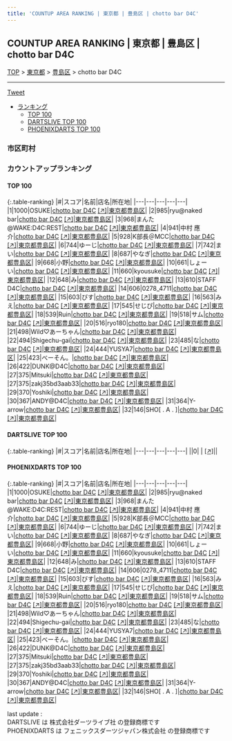 ```yaml
---
title: 'COUNTUP AREA RANKING | 東京都 | 豊島区 | chotto bar D4C'
---
```

## COUNTUP AREA RANKING | 東京都 | 豊島区 | chotto bar D4C

[TOP](/darts/rank/) > [東京都](/darts/rank/東京都/) > [豊島区](/darts/rank/東京都/豊島区/) > chotto bar D4C

___

<a href="https://twitter.com/share?ref_src=twsrc%5Etfw" data-text="COUNTUP AREA RANKING | 東京都豊島区chotto bar D4C" class="twitter-share-button" data-hashtags="DARTSLIVE,PHOENIXDARTS,darts,ダーツ" data-show-count="false">Tweet</a>

* [ランキング](#カウントアップランキング)
    * [TOP 100](#top-100)
    * [DARTSLIVE TOP 100](#dartslive-top-100)
    * [PHOENIXDARTS TOP 100](#phoenixdarts-top-100)

### 市区町村

<ul>

</ul>

### カウントアップランキング

#### TOP 100



{:.table-ranking}
|#|スコア|名前|店名|所在地|
|---|---|---|---|---|
|1|1000|<span class="rank-name-pd">OSUKE</span>|<a href="/darts/rank/shops/50045.html">chotto bar D4C</a> <a href="https://vs.phoenixdarts.com/jp/shop/shopDetailInfo/s_50045?s_seq=50045">[↗]</a>|<a href="/darts/rank/東京都/豊島区">東京都豊島区</a>|
|2|985|<span class="rank-name-pd">ryu@naked bar</span>|<a href="/darts/rank/shops/50045.html">chotto bar D4C</a> <a href="https://vs.phoenixdarts.com/jp/shop/shopDetailInfo/s_50045?s_seq=50045">[↗]</a>|<a href="/darts/rank/東京都/豊島区">東京都豊島区</a>|
|3|968|<span class="rank-name-pd">まんた@WAKE:D4C:REST</span>|<a href="/darts/rank/shops/50045.html">chotto bar D4C</a> <a href="https://vs.phoenixdarts.com/jp/shop/shopDetailInfo/s_50045?s_seq=50045">[↗]</a>|<a href="/darts/rank/東京都/豊島区">東京都豊島区</a>|
|4|941|<span class="rank-name-pd">中村 應介</span>|<a href="/darts/rank/shops/50045.html">chotto bar D4C</a> <a href="https://vs.phoenixdarts.com/jp/shop/shopDetailInfo/s_50045?s_seq=50045">[↗]</a>|<a href="/darts/rank/東京都/豊島区">東京都豊島区</a>|
|5|928|<span class="rank-name-pd">K部長＠MCC</span>|<a href="/darts/rank/shops/50045.html">chotto bar D4C</a> <a href="https://vs.phoenixdarts.com/jp/shop/shopDetailInfo/s_50045?s_seq=50045">[↗]</a>|<a href="/darts/rank/東京都/豊島区">東京都豊島区</a>|
|6|744|<span class="rank-name-pd">ゆーじ</span>|<a href="/darts/rank/shops/50045.html">chotto bar D4C</a> <a href="https://vs.phoenixdarts.com/jp/shop/shopDetailInfo/s_50045?s_seq=50045">[↗]</a>|<a href="/darts/rank/東京都/豊島区">東京都豊島区</a>|
|7|742|<span class="rank-name-pd">まい</span>|<a href="/darts/rank/shops/50045.html">chotto bar D4C</a> <a href="https://vs.phoenixdarts.com/jp/shop/shopDetailInfo/s_50045?s_seq=50045">[↗]</a>|<a href="/darts/rank/東京都/豊島区">東京都豊島区</a>|
|8|687|<span class="rank-name-pd">やなぎ</span>|<a href="/darts/rank/shops/50045.html">chotto bar D4C</a> <a href="https://vs.phoenixdarts.com/jp/shop/shopDetailInfo/s_50045?s_seq=50045">[↗]</a>|<a href="/darts/rank/東京都/豊島区">東京都豊島区</a>|
|9|668|<span class="rank-name-pd">小野</span>|<a href="/darts/rank/shops/50045.html">chotto bar D4C</a> <a href="https://vs.phoenixdarts.com/jp/shop/shopDetailInfo/s_50045?s_seq=50045">[↗]</a>|<a href="/darts/rank/東京都/豊島区">東京都豊島区</a>|
|10|661|<span class="rank-name-pd">しょーい</span>|<a href="/darts/rank/shops/50045.html">chotto bar D4C</a> <a href="https://vs.phoenixdarts.com/jp/shop/shopDetailInfo/s_50045?s_seq=50045">[↗]</a>|<a href="/darts/rank/東京都/豊島区">東京都豊島区</a>|
|11|660|<span class="rank-name-pd">kyousuke</span>|<a href="/darts/rank/shops/50045.html">chotto bar D4C</a> <a href="https://vs.phoenixdarts.com/jp/shop/shopDetailInfo/s_50045?s_seq=50045">[↗]</a>|<a href="/darts/rank/東京都/豊島区">東京都豊島区</a>|
|12|648|<span class="rank-name-pd">み</span>|<a href="/darts/rank/shops/50045.html">chotto bar D4C</a> <a href="https://vs.phoenixdarts.com/jp/shop/shopDetailInfo/s_50045?s_seq=50045">[↗]</a>|<a href="/darts/rank/東京都/豊島区">東京都豊島区</a>|
|13|610|<span class="rank-name-pd">STAFF    D4C</span>|<a href="/darts/rank/shops/50045.html">chotto bar D4C</a> <a href="https://vs.phoenixdarts.com/jp/shop/shopDetailInfo/s_50045?s_seq=50045">[↗]</a>|<a href="/darts/rank/東京都/豊島区">東京都豊島区</a>|
|14|606|<span class="rank-name-pd">0278_4711</span>|<a href="/darts/rank/shops/50045.html">chotto bar D4C</a> <a href="https://vs.phoenixdarts.com/jp/shop/shopDetailInfo/s_50045?s_seq=50045">[↗]</a>|<a href="/darts/rank/東京都/豊島区">東京都豊島区</a>|
|15|603|<span class="rank-name-pd">びす</span>|<a href="/darts/rank/shops/50045.html">chotto bar D4C</a> <a href="https://vs.phoenixdarts.com/jp/shop/shopDetailInfo/s_50045?s_seq=50045">[↗]</a>|<a href="/darts/rank/東京都/豊島区">東京都豊島区</a>|
|16|563|<span class="rank-name-pd">みえ</span>|<a href="/darts/rank/shops/50045.html">chotto bar D4C</a> <a href="https://vs.phoenixdarts.com/jp/shop/shopDetailInfo/s_50045?s_seq=50045">[↗]</a>|<a href="/darts/rank/東京都/豊島区">東京都豊島区</a>|
|17|545|<span class="rank-name-pd">せじぴ</span>|<a href="/darts/rank/shops/50045.html">chotto bar D4C</a> <a href="https://vs.phoenixdarts.com/jp/shop/shopDetailInfo/s_50045?s_seq=50045">[↗]</a>|<a href="/darts/rank/東京都/豊島区">東京都豊島区</a>|
|18|539|<span class="rank-name-pd">Ruin</span>|<a href="/darts/rank/shops/50045.html">chotto bar D4C</a> <a href="https://vs.phoenixdarts.com/jp/shop/shopDetailInfo/s_50045?s_seq=50045">[↗]</a>|<a href="/darts/rank/東京都/豊島区">東京都豊島区</a>|
|19|518|<span class="rank-name-pd">サム</span>|<a href="/darts/rank/shops/50045.html">chotto bar D4C</a> <a href="https://vs.phoenixdarts.com/jp/shop/shopDetailInfo/s_50045?s_seq=50045">[↗]</a>|<a href="/darts/rank/東京都/豊島区">東京都豊島区</a>|
|20|516|<span class="rank-name-pd">ryo180</span>|<a href="/darts/rank/shops/50045.html">chotto bar D4C</a> <a href="https://vs.phoenixdarts.com/jp/shop/shopDetailInfo/s_50045?s_seq=50045">[↗]</a>|<a href="/darts/rank/東京都/豊島区">東京都豊島区</a>|
|21|498|<span class="rank-name-pd">Wild♡あーちゃん</span>|<a href="/darts/rank/shops/50045.html">chotto bar D4C</a> <a href="https://vs.phoenixdarts.com/jp/shop/shopDetailInfo/s_50045?s_seq=50045">[↗]</a>|<a href="/darts/rank/東京都/豊島区">東京都豊島区</a>|
|22|494|<span class="rank-name-pd">Shigechu-gai</span>|<a href="/darts/rank/shops/50045.html">chotto bar D4C</a> <a href="https://vs.phoenixdarts.com/jp/shop/shopDetailInfo/s_50045?s_seq=50045">[↗]</a>|<a href="/darts/rank/東京都/豊島区">東京都豊島区</a>|
|23|485|<span class="rank-name-pd">な</span>|<a href="/darts/rank/shops/50045.html">chotto bar D4C</a> <a href="https://vs.phoenixdarts.com/jp/shop/shopDetailInfo/s_50045?s_seq=50045">[↗]</a>|<a href="/darts/rank/東京都/豊島区">東京都豊島区</a>|
|24|444|<span class="rank-name-pd">YUSYA7</span>|<a href="/darts/rank/shops/50045.html">chotto bar D4C</a> <a href="https://vs.phoenixdarts.com/jp/shop/shopDetailInfo/s_50045?s_seq=50045">[↗]</a>|<a href="/darts/rank/東京都/豊島区">東京都豊島区</a>|
|25|423|<span class="rank-name-pd">べーそん。</span>|<a href="/darts/rank/shops/50045.html">chotto bar D4C</a> <a href="https://vs.phoenixdarts.com/jp/shop/shopDetailInfo/s_50045?s_seq=50045">[↗]</a>|<a href="/darts/rank/東京都/豊島区">東京都豊島区</a>|
|26|422|<span class="rank-name-pd">DUNK@D4C</span>|<a href="/darts/rank/shops/50045.html">chotto bar D4C</a> <a href="https://vs.phoenixdarts.com/jp/shop/shopDetailInfo/s_50045?s_seq=50045">[↗]</a>|<a href="/darts/rank/東京都/豊島区">東京都豊島区</a>|
|27|375|<span class="rank-name-pd">Mitsuki</span>|<a href="/darts/rank/shops/50045.html">chotto bar D4C</a> <a href="https://vs.phoenixdarts.com/jp/shop/shopDetailInfo/s_50045?s_seq=50045">[↗]</a>|<a href="/darts/rank/東京都/豊島区">東京都豊島区</a>|
|27|375|<span class="rank-name-pd">zakj35bd3aab33</span>|<a href="/darts/rank/shops/50045.html">chotto bar D4C</a> <a href="https://vs.phoenixdarts.com/jp/shop/shopDetailInfo/s_50045?s_seq=50045">[↗]</a>|<a href="/darts/rank/東京都/豊島区">東京都豊島区</a>|
|29|370|<span class="rank-name-pd">Yoshiki</span>|<a href="/darts/rank/shops/50045.html">chotto bar D4C</a> <a href="https://vs.phoenixdarts.com/jp/shop/shopDetailInfo/s_50045?s_seq=50045">[↗]</a>|<a href="/darts/rank/東京都/豊島区">東京都豊島区</a>|
|30|367|<span class="rank-name-pd">ANDY@D4C</span>|<a href="/darts/rank/shops/50045.html">chotto bar D4C</a> <a href="https://vs.phoenixdarts.com/jp/shop/shopDetailInfo/s_50045?s_seq=50045">[↗]</a>|<a href="/darts/rank/東京都/豊島区">東京都豊島区</a>|
|31|364|<span class="rank-name-pd">Y-arrow</span>|<a href="/darts/rank/shops/50045.html">chotto bar D4C</a> <a href="https://vs.phoenixdarts.com/jp/shop/shopDetailInfo/s_50045?s_seq=50045">[↗]</a>|<a href="/darts/rank/東京都/豊島区">東京都豊島区</a>|
|32|146|<span class="rank-name-pd">SHO[ . A . ]</span>|<a href="/darts/rank/shops/50045.html">chotto bar D4C</a> <a href="https://vs.phoenixdarts.com/jp/shop/shopDetailInfo/s_50045?s_seq=50045">[↗]</a>|<a href="/darts/rank/東京都/豊島区">東京都豊島区</a>|


#### DARTSLIVE TOP 100



{:.table-ranking}
|#|スコア|名前|店名|所在地|
|---|---|---|---|---|
||0|<span class="rank-name-dl"> </span>|<a href="/darts/rank/shops/.html"></a> <a href="">[↗]</a>|<a href="/darts/rank//"></a>|


#### PHOENIXDARTS TOP 100



{:.table-ranking}
|#|スコア|名前|店名|所在地|
|---|---|---|---|---|
|1|1000|<span class="rank-name-pd">OSUKE</span>|<a href="/darts/rank/shops/50045.html">chotto bar D4C</a> <a href="https://vs.phoenixdarts.com/jp/shop/shopDetailInfo/s_50045?s_seq=50045">[↗]</a>|<a href="/darts/rank/東京都/豊島区">東京都豊島区</a>|
|2|985|<span class="rank-name-pd">ryu@naked bar</span>|<a href="/darts/rank/shops/50045.html">chotto bar D4C</a> <a href="https://vs.phoenixdarts.com/jp/shop/shopDetailInfo/s_50045?s_seq=50045">[↗]</a>|<a href="/darts/rank/東京都/豊島区">東京都豊島区</a>|
|3|968|<span class="rank-name-pd">まんた@WAKE:D4C:REST</span>|<a href="/darts/rank/shops/50045.html">chotto bar D4C</a> <a href="https://vs.phoenixdarts.com/jp/shop/shopDetailInfo/s_50045?s_seq=50045">[↗]</a>|<a href="/darts/rank/東京都/豊島区">東京都豊島区</a>|
|4|941|<span class="rank-name-pd">中村 應介</span>|<a href="/darts/rank/shops/50045.html">chotto bar D4C</a> <a href="https://vs.phoenixdarts.com/jp/shop/shopDetailInfo/s_50045?s_seq=50045">[↗]</a>|<a href="/darts/rank/東京都/豊島区">東京都豊島区</a>|
|5|928|<span class="rank-name-pd">K部長＠MCC</span>|<a href="/darts/rank/shops/50045.html">chotto bar D4C</a> <a href="https://vs.phoenixdarts.com/jp/shop/shopDetailInfo/s_50045?s_seq=50045">[↗]</a>|<a href="/darts/rank/東京都/豊島区">東京都豊島区</a>|
|6|744|<span class="rank-name-pd">ゆーじ</span>|<a href="/darts/rank/shops/50045.html">chotto bar D4C</a> <a href="https://vs.phoenixdarts.com/jp/shop/shopDetailInfo/s_50045?s_seq=50045">[↗]</a>|<a href="/darts/rank/東京都/豊島区">東京都豊島区</a>|
|7|742|<span class="rank-name-pd">まい</span>|<a href="/darts/rank/shops/50045.html">chotto bar D4C</a> <a href="https://vs.phoenixdarts.com/jp/shop/shopDetailInfo/s_50045?s_seq=50045">[↗]</a>|<a href="/darts/rank/東京都/豊島区">東京都豊島区</a>|
|8|687|<span class="rank-name-pd">やなぎ</span>|<a href="/darts/rank/shops/50045.html">chotto bar D4C</a> <a href="https://vs.phoenixdarts.com/jp/shop/shopDetailInfo/s_50045?s_seq=50045">[↗]</a>|<a href="/darts/rank/東京都/豊島区">東京都豊島区</a>|
|9|668|<span class="rank-name-pd">小野</span>|<a href="/darts/rank/shops/50045.html">chotto bar D4C</a> <a href="https://vs.phoenixdarts.com/jp/shop/shopDetailInfo/s_50045?s_seq=50045">[↗]</a>|<a href="/darts/rank/東京都/豊島区">東京都豊島区</a>|
|10|661|<span class="rank-name-pd">しょーい</span>|<a href="/darts/rank/shops/50045.html">chotto bar D4C</a> <a href="https://vs.phoenixdarts.com/jp/shop/shopDetailInfo/s_50045?s_seq=50045">[↗]</a>|<a href="/darts/rank/東京都/豊島区">東京都豊島区</a>|
|11|660|<span class="rank-name-pd">kyousuke</span>|<a href="/darts/rank/shops/50045.html">chotto bar D4C</a> <a href="https://vs.phoenixdarts.com/jp/shop/shopDetailInfo/s_50045?s_seq=50045">[↗]</a>|<a href="/darts/rank/東京都/豊島区">東京都豊島区</a>|
|12|648|<span class="rank-name-pd">み</span>|<a href="/darts/rank/shops/50045.html">chotto bar D4C</a> <a href="https://vs.phoenixdarts.com/jp/shop/shopDetailInfo/s_50045?s_seq=50045">[↗]</a>|<a href="/darts/rank/東京都/豊島区">東京都豊島区</a>|
|13|610|<span class="rank-name-pd">STAFF    D4C</span>|<a href="/darts/rank/shops/50045.html">chotto bar D4C</a> <a href="https://vs.phoenixdarts.com/jp/shop/shopDetailInfo/s_50045?s_seq=50045">[↗]</a>|<a href="/darts/rank/東京都/豊島区">東京都豊島区</a>|
|14|606|<span class="rank-name-pd">0278_4711</span>|<a href="/darts/rank/shops/50045.html">chotto bar D4C</a> <a href="https://vs.phoenixdarts.com/jp/shop/shopDetailInfo/s_50045?s_seq=50045">[↗]</a>|<a href="/darts/rank/東京都/豊島区">東京都豊島区</a>|
|15|603|<span class="rank-name-pd">びす</span>|<a href="/darts/rank/shops/50045.html">chotto bar D4C</a> <a href="https://vs.phoenixdarts.com/jp/shop/shopDetailInfo/s_50045?s_seq=50045">[↗]</a>|<a href="/darts/rank/東京都/豊島区">東京都豊島区</a>|
|16|563|<span class="rank-name-pd">みえ</span>|<a href="/darts/rank/shops/50045.html">chotto bar D4C</a> <a href="https://vs.phoenixdarts.com/jp/shop/shopDetailInfo/s_50045?s_seq=50045">[↗]</a>|<a href="/darts/rank/東京都/豊島区">東京都豊島区</a>|
|17|545|<span class="rank-name-pd">せじぴ</span>|<a href="/darts/rank/shops/50045.html">chotto bar D4C</a> <a href="https://vs.phoenixdarts.com/jp/shop/shopDetailInfo/s_50045?s_seq=50045">[↗]</a>|<a href="/darts/rank/東京都/豊島区">東京都豊島区</a>|
|18|539|<span class="rank-name-pd">Ruin</span>|<a href="/darts/rank/shops/50045.html">chotto bar D4C</a> <a href="https://vs.phoenixdarts.com/jp/shop/shopDetailInfo/s_50045?s_seq=50045">[↗]</a>|<a href="/darts/rank/東京都/豊島区">東京都豊島区</a>|
|19|518|<span class="rank-name-pd">サム</span>|<a href="/darts/rank/shops/50045.html">chotto bar D4C</a> <a href="https://vs.phoenixdarts.com/jp/shop/shopDetailInfo/s_50045?s_seq=50045">[↗]</a>|<a href="/darts/rank/東京都/豊島区">東京都豊島区</a>|
|20|516|<span class="rank-name-pd">ryo180</span>|<a href="/darts/rank/shops/50045.html">chotto bar D4C</a> <a href="https://vs.phoenixdarts.com/jp/shop/shopDetailInfo/s_50045?s_seq=50045">[↗]</a>|<a href="/darts/rank/東京都/豊島区">東京都豊島区</a>|
|21|498|<span class="rank-name-pd">Wild♡あーちゃん</span>|<a href="/darts/rank/shops/50045.html">chotto bar D4C</a> <a href="https://vs.phoenixdarts.com/jp/shop/shopDetailInfo/s_50045?s_seq=50045">[↗]</a>|<a href="/darts/rank/東京都/豊島区">東京都豊島区</a>|
|22|494|<span class="rank-name-pd">Shigechu-gai</span>|<a href="/darts/rank/shops/50045.html">chotto bar D4C</a> <a href="https://vs.phoenixdarts.com/jp/shop/shopDetailInfo/s_50045?s_seq=50045">[↗]</a>|<a href="/darts/rank/東京都/豊島区">東京都豊島区</a>|
|23|485|<span class="rank-name-pd">な</span>|<a href="/darts/rank/shops/50045.html">chotto bar D4C</a> <a href="https://vs.phoenixdarts.com/jp/shop/shopDetailInfo/s_50045?s_seq=50045">[↗]</a>|<a href="/darts/rank/東京都/豊島区">東京都豊島区</a>|
|24|444|<span class="rank-name-pd">YUSYA7</span>|<a href="/darts/rank/shops/50045.html">chotto bar D4C</a> <a href="https://vs.phoenixdarts.com/jp/shop/shopDetailInfo/s_50045?s_seq=50045">[↗]</a>|<a href="/darts/rank/東京都/豊島区">東京都豊島区</a>|
|25|423|<span class="rank-name-pd">べーそん。</span>|<a href="/darts/rank/shops/50045.html">chotto bar D4C</a> <a href="https://vs.phoenixdarts.com/jp/shop/shopDetailInfo/s_50045?s_seq=50045">[↗]</a>|<a href="/darts/rank/東京都/豊島区">東京都豊島区</a>|
|26|422|<span class="rank-name-pd">DUNK@D4C</span>|<a href="/darts/rank/shops/50045.html">chotto bar D4C</a> <a href="https://vs.phoenixdarts.com/jp/shop/shopDetailInfo/s_50045?s_seq=50045">[↗]</a>|<a href="/darts/rank/東京都/豊島区">東京都豊島区</a>|
|27|375|<span class="rank-name-pd">Mitsuki</span>|<a href="/darts/rank/shops/50045.html">chotto bar D4C</a> <a href="https://vs.phoenixdarts.com/jp/shop/shopDetailInfo/s_50045?s_seq=50045">[↗]</a>|<a href="/darts/rank/東京都/豊島区">東京都豊島区</a>|
|27|375|<span class="rank-name-pd">zakj35bd3aab33</span>|<a href="/darts/rank/shops/50045.html">chotto bar D4C</a> <a href="https://vs.phoenixdarts.com/jp/shop/shopDetailInfo/s_50045?s_seq=50045">[↗]</a>|<a href="/darts/rank/東京都/豊島区">東京都豊島区</a>|
|29|370|<span class="rank-name-pd">Yoshiki</span>|<a href="/darts/rank/shops/50045.html">chotto bar D4C</a> <a href="https://vs.phoenixdarts.com/jp/shop/shopDetailInfo/s_50045?s_seq=50045">[↗]</a>|<a href="/darts/rank/東京都/豊島区">東京都豊島区</a>|
|30|367|<span class="rank-name-pd">ANDY@D4C</span>|<a href="/darts/rank/shops/50045.html">chotto bar D4C</a> <a href="https://vs.phoenixdarts.com/jp/shop/shopDetailInfo/s_50045?s_seq=50045">[↗]</a>|<a href="/darts/rank/東京都/豊島区">東京都豊島区</a>|
|31|364|<span class="rank-name-pd">Y-arrow</span>|<a href="/darts/rank/shops/50045.html">chotto bar D4C</a> <a href="https://vs.phoenixdarts.com/jp/shop/shopDetailInfo/s_50045?s_seq=50045">[↗]</a>|<a href="/darts/rank/東京都/豊島区">東京都豊島区</a>|
|32|146|<span class="rank-name-pd">SHO[ . A . ]</span>|<a href="/darts/rank/shops/50045.html">chotto bar D4C</a> <a href="https://vs.phoenixdarts.com/jp/shop/shopDetailInfo/s_50045?s_seq=50045">[↗]</a>|<a href="/darts/rank/東京都/豊島区">東京都豊島区</a>|


<div class="footer border-top border-gray-light mt-5 pt-3 text-right text-gray">
    last update : <span style="font-weight: italic" id="foot_last_modified"></span><br />
    DARTSLIVE は 株式会社ダーツライブ社 の登録商標です<br />
    PHOENIXDARTS は フェニックスダーツジャパン株式会社 の登録商標です<br />
</div>

<script src="https://cdnjs.cloudflare.com/ajax/libs/jquery.tablesorter/2.31.3/js/jquery.tablesorter.min.js" integrity="sha512-qzgd5cYSZcosqpzpn7zF2ZId8f/8CHmFKZ8j7mU4OUXTNRd5g+ZHBPsgKEwoqxCtdQvExE5LprwwPAgoicguNg==" crossorigin="anonymous" referrerpolicy="no-referrer"></script>
<link rel="stylesheet" href="https://cdnjs.cloudflare.com/ajax/libs/jquery.tablesorter/2.31.3/css/theme.default.min.css" integrity="sha512-wghhOJkjQX0Lh3NSWvNKeZ0ZpNn+SPVXX1Qyc9OCaogADktxrBiBdKGDoqVUOyhStvMBmJQ8ZdMHiR3wuEq8+w==" crossorigin="anonymous" referrerpolicy="no-referrer" />
<script>
$(function() {
    $(".table-ranking").tablesorter({sortList:[[0, 0]]});
    $("#foot_last_modified").text(formatDate(new Date(document.lastModified), 'yyyy-MM-dd HH:mm:ss'));
});
</script>

<script async src="https://platform.twitter.com/widgets.js" charset="utf-8"></script>